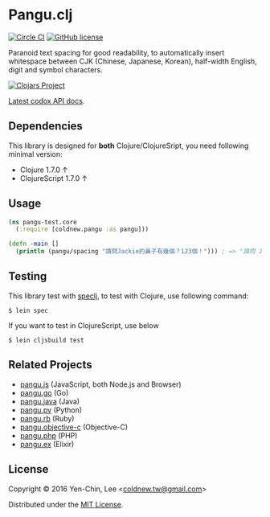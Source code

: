 # Pangu.clj
[![Circle CI](https://circleci.com/gh/coldnew/pangu.clj.svg?style=svg)](https://circleci.com/gh/coldnew/pangu.clj)
[![GitHub license](https://img.shields.io/badge/license-MIT-blue.svg)](https://raw.githubusercontent.com/coldnew/pangu.clj/master/LICENSE)


Paranoid text spacing for good readability, to automatically insert whitespace between CJK (Chinese, Japanese, Korean), half-width English, digit and symbol characters.

[![Clojars Project](http://clojars.org/coldnew/pangu/latest-version.svg)](http://clojars.org/coldnew/pangu)

[Latest codox API docs](https://coldnew.github.io/pangu.clj/).

## Dependencies

This library is designed for **both** Clojure/ClojureSript, you need following minimal version:

* Clojure 1.7.0 ↑
* ClojureScript 1.7.0 ↑

## Usage

```clojure
(ns pangu-test.core
  (:require [coldnew.pangu :as pangu]))

(defn -main []
  (println (pangu/spacing "請問Jackie的鼻子有幾個？123個！"))) ; => "請問 Jackie 的鼻子有幾個？123 個！"

```

## Testing

This library test with [speclj](https://github.com/slagyr/speclj), to test with Clojure, use following command:

```
$ lein spec
```

If you want to test in ClojureScript, use below

```
$ lein cljsbuild test
```

## Related Projects

* [pangu.js](https://github.com/vinta/pangu.js) (JavaScript, both Node.js and Browser)
* [pangu.go](https://github.com/vinta/pangu) (Go)
* [pangu.java](https://github.com/vinta/pangu.java) (Java)
* [pangu.py](https://github.com/vinta/pangu.py) (Python)
* [pangu.rb](https://github.com/dlackty/pangu.rb) (Ruby)
* [pangu.objective-c](https://github.com/Cee/pangu.objective-c) (Objective-C)
* [pangu.php](https://github.com/Kunr/pangu.php) (PHP)
* [pangu.ex](https://github.com/cataska/pangu.ex) (Elixir)

## License

Copyright © 2016 Yen-Chin, Lee <<coldnew.tw@gmail.com>>

Distributed under the [MIT License](http://opensource.org/licenses/MIT).
